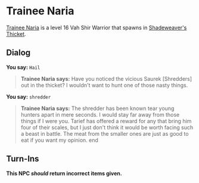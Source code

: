 # Trainee Naria



[Trainee Naria](/npc/165136) is a level 16 Vah Shir Warrior that spawns in [Shadeweaver's Thicket](/zone/165).



## Dialog

**You say:** `Hail`



>**Trainee Naria says:** Have you noticed the vicious Saurek [Shredders] out in the thicket? I wouldn't want to hunt one of those nasty things.

**You say:** `shredder`



>**Trainee Naria says:** The shredder has been known tear young hunters apart in mere seconds. I would stay far away from those things if I were you. Tarief has offered a reward for any that bring him four of their scales, but I just don't think it would be worth facing such a beast in battle. The meat from the smaller ones are just as good to eat if you want my opinion.
end



## Turn-Ins



**This NPC *should* return incorrect items given.**





